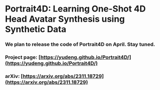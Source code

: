 # Portrait4D: Learning One-Shot 4D Head Avatar Synthesis using Synthetic Data

### We plan to release the code of Portrait4D on April. Stay tuned.

### Project page: [https://yudeng.github.io/Portrait4D/](https://yudeng.github.io/Portrait4D/)

### arXiv: [https://arxiv.org/abs/2311.18729](https://arxiv.org/abs/2311.18729)

